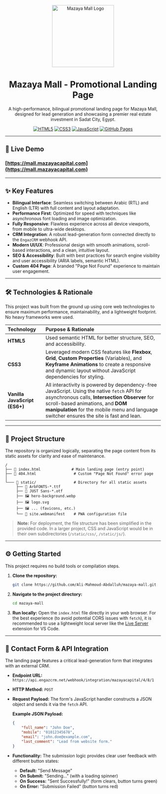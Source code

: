 <div align="center">

  <img src="https://mall.mazayacapital.com/static/logo.svg" alt="Mazaya Mall Logo" width="200" style="--webkit-filter:drop-shadow(5 5 15 #ffffff);filter:drop-shadow(5 5 15 #ffffff);"/>

  # **Mazaya Mall - Promotional Landing Page**

  A high-performance, bilingual promotional landing page for Mazaya Mall, designed for lead generation and showcasing a premier real estate investment in Sadat City, Egypt.

  [![HTML5](https://img.shields.io/badge/HTML5-E34F26?style=for-the-badge&logo=html5&logoColor=white)](https://developer.mozilla.org/en-US/docs/Web/Guide/HTML/HTML5)
  [![CSS3](https://img.shields.io/badge/CSS3-1572B6?style=for-the-badge&logo=css3&logoColor=white)](https://www.w3.org/Style/CSS/Overview.en.html)
  [![JavaScript](https://img.shields.io/badge/JavaScript-F7DF1E?style=for-the-badge&logo=javascript&logoColor=black)](https://developer.mozilla.org/en-US/docs/Web/JavaScript)
  [![GitHub Pages](https://img.shields.io/badge/Hosted%20On-GitHub%20Pages-222222?style=for-the-badge&logo=github&logoColor=white)](https://pages.github.com/)

</div>

---

## 🚀 Live Demo

### **[https://mall.mazayacapital.com](https://mall.mazayacapital.com)**

---

## ✨ Key Features

*   **Bilingual Interface**: Seamless switching between Arabic (RTL) and English (LTR) with full content and layout adaptation.
*   **Performance First**: Optimized for speed with techniques like asynchronous font loading and image optimization.
*   **Fully Responsive**: Flawless experience across all device viewports, from mobile to ultra-wide desktops.
*   **CRM Integration**: A robust lead-generation form connected directly to the `EngazCRM` webhook API.
*   **Modern UI/UX**: Professional design with smooth animations, scroll-based interactions, and a clean, intuitive layout.
*   **SEO & Accessibility**: Built with best practices for search engine visibility and user accessibility (ARIA labels, semantic HTML).
*   **Custom 404 Page**: A branded "Page Not Found" experience to maintain user engagement.

---

## 🛠️ Technologies & Rationale

This project was built from the ground up using core web technologies to ensure maximum performance, maintainability, and a lightweight footprint. No heavy frameworks were used.

| Technology | Purpose & Rationale |
| :--- | :--- |
| **HTML5** | Used semantic HTML for better structure, SEO, and accessibility. |
| **CSS3** | Leveraged modern CSS features like **Flexbox**, **Grid**, **Custom Properties** (Variables), and **Keyframe Animations** to create a responsive and dynamic layout without JavaScript dependencies for styling. |
| **Vanilla JavaScript (ES6+)** | All interactivity is powered by dependency-free JavaScript. Using the native `fetch` API for asynchronous calls, **Intersection Observer** for scroll-based animations, and **DOM manipulation** for the mobile menu and language switcher ensures the site is fast and lean. |

---

## 📂 Project Structure

The repository is organized logically, separating the page content from its static assets for clarity and ease of maintenance.

```
/
├── 📄 index.html              # Main landing page (entry point)
├── 📄 404.html                 # Custom "Page Not Found" error page
│
└─── 📁 static/                 # Directory for all static assets
     ├── 📜 ArbFONTS-*.ttf
     ├── 📜 JUST Sans-*.otf
     ├── 🖼️ hero-background.webp
     ├── 🖼️ logo.svg
     ├── 🖼️ ... (favicons, etc.)
     └── 📄 site.webmanifest    # PWA configuration file
```

> **Note:** For deployment, the file structure has been simplified in the provided code. In a larger project, CSS and JavaScript would be in their own subdirectories (`/static/css/`, `/static/js/`).

---

## ⚙️ Getting Started

This project requires no build tools or compilation steps.

1.  **Clone the repository:**
    ```bash
    git clone https://github.com/Ali-Mahmoud-Abdalluh/mazaya-mall.git
    ```

2.  **Navigate to the project directory:**
    ```bash
    cd mazaya-mall
    ```

3.  **Run locally:**
    Open the `index.html` file directly in your web browser. For the best experience (to avoid potential CORS issues with `fetch`), it is recommended to use a lightweight local server like the [Live Server](https://marketplace.visualstudio.com/items?itemName=ritwickdey.LiveServer) extension for VS Code.

---

## 🔌 Contact Form & API Integration

The landing page features a critical lead-generation form that integrates with an external CRM.

*   **Endpoint URL:** `https://api.engazcrm.net/webhook/integration/mazayacapital/4/8/1`
*   **HTTP Method:** `POST`
*   **Request Payload:** The form's JavaScript handler constructs a JSON object and sends it via the `fetch` API.

    **Example JSON Payload:**
    ```json
    {
        "full_name": "John Doe",
        "mobile": "01012345678",
        "email": "john.doe@example.com",
        "last_comment": "Lead from website form."
    }
    ```

*   **Functionality:** The submission logic provides clear user feedback with different button states:
    *   **Default:** "Send Message"
    *   **On Submit:** "Sending..." (with a loading spinner)
    *   **On Success:** "Sent Successfully!" (form clears, button turns green)
    *   **On Error:** "Submission Failed" (button turns red)



